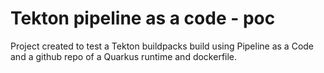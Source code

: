 #  Tekton pipeline as a code - poc

Project created to test a Tekton buildpacks build using Pipeline as a Code and a github repo of a Quarkus runtime and dockerfile.